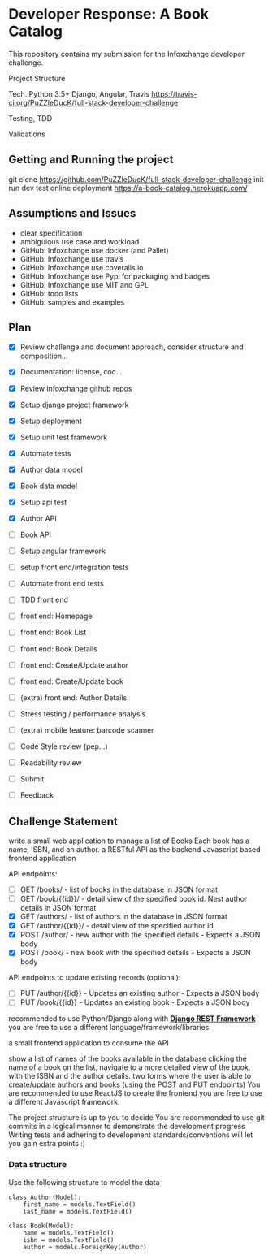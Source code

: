 

# Developer Response: A Book Catalog

This repository contains my submission for the Infoxchange developer challenge.

Project Structure


Tech. Python 3.5+ Django, Angular, Travis
https://travis-ci.org/PuZZleDucK/full-stack-developer-challenge

Testing, TDD

Validations


## Getting and Running the project

git clone https://github.com/PuZZleDucK/full-stack-developer-challenge
init
run dev
test
online deployment https://a-book-catalog.herokuapp.com/


## Assumptions and Issues
- clear specification
- ambiguious use case and workload
- GitHub: Infoxchange use docker (and Pallet)
- GitHub: Infoxchange use travis
- GitHub: Infoxchange use coveralls.io
- GitHub: Infoxchange use Pypi for packaging and badges
- GitHub: Infoxchange use MIT and GPL
- GitHub: todo lists
- GitHub: samples and examples



## Plan

- [x] Review challenge and document approach, consider structure and composition...
- [x] Documentation: license, coc...
- [x] Review infoxchange github repos
- [x] Setup django project framework
- [x] Setup deployment
- [x] Setup unit test framework
- [x] Automate tests
- [x] Author data model
- [x] Book data model
- [x] Setup api test
- [x] Author API
- [ ] Book API
- [ ] Setup angular framework
- [ ] setup front end/integration tests
- [ ] Automate front end tests
- [ ] TDD front end
- [ ] front end: Homepage
- [ ] front end: Book List
- [ ] front end: Book Details
- [ ] front end: Create/Update author
- [ ] front end: Create/Update book
- [ ] (extra) front end: Author Details
- [ ] Stress testing / performance analysis
- [ ] (extra) mobile feature: barcode scanner
- [ ] Code Style review (pep...)
- [ ] Readability review
- [ ] Submit
- [ ] Feedback



## Challenge Statement

write a small web application to manage a list of Books
Each book has a name, ISBN, and an author.
a RESTful API as the backend
Javascript based frontend application

API endpoints:
- [ ] GET /books/ - list of books in the database in JSON format
- [ ] GET /book/{{id}}/ - detail view of the specified book id. Nest author details in JSON format
- [x] GET /authors/ - list of authors in the database in JSON format
- [x] GET /author/{{id}}/ - detail view of the specified author id
- [x] POST /author/ - new author with the specified details - Expects a JSON body
- [x] POST /book/ - new book with the specified details - Expects a JSON body

API endpoints to update existing records (optional):
- [ ] PUT /author/{{id}} - Updates an existing author - Expects a JSON body
- [ ] PUT /book/{{id}} - Updates an existing book - Expects a JSON body

recommended to use Python/Django along with [**Django REST Framework**](http://www.django-rest-framework.org/)
you are free to use a different language/framework/libraries

a small frontend application to consume the API

show a list of names of the books available in the database
clicking the name of a book on the list, navigate to a more detailed view of the book, with the ISBN and the author details.
two forms where the user is able to create/update authors and books (using the POST and PUT endpoints)
You are recommended to use ReactJS to create the frontend
you are free to use a different Javascript framework.


The project structure is up to you to decide
You are recommended to use git commits in a logical manner to demonstrate the development progress
Writing tests and adhering to development standards/conventions will let you gain extra points :)


### Data structure

Use the following structure to model the data

```
class Author(Model):
    first_name = models.TextField()
    last_name = models.TextField()
```

```
class Book(Model):
    name = models.TextField()
    isbn = models.TextField()
    author = models.ForeignKey(Author)
```
